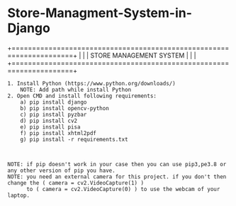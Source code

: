 # Store-Managment-System-in-Django
+=====================================================================+
|                                                                     |
|                    STORE MANAGEMENT SYSTEM                          |
|                                                                     |
+=====================================================================+

    1. Install Python (https://www.python.org/downloads/)
        NOTE: Add path while install Python
    2. Open CMD and install following requirements:
        a) pip install django
        b) pip install opencv-python
        c) pip install pyzbar
        d) pip install cv2
        e) pip install pisa
        f) pip install xhtml2pdf
        g) pip install -r requirements.txt



    NOTE: if pip doesn't work in your case then you can use pip3,pe3.8 or any other version of pip you have.
    NOTE: you need an external camera for this project. if you don't then change the ( camera = cv2.VideoCapture(1) )
          to ( camera = cv2.VideoCapture(0) ) to use the webcam of your laptop.
 
